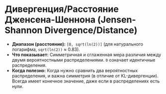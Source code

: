 # Дивергенция/Расстояние Дженсена-Шеннона (Jensen-Shannon Divergence/Distance)

* **Диапазон (расстояние):** `[0, sqrt(ln(2))]` (для натурального логарифма, `sqrt(ln(2))` ≈ 0.83).
* **Что показывает:** Симметричная и сглаженная мера различия между двумя вероятностными распределениями. `0` означает идентичные распределения.
* **Когда полезно:** Когда нужно сравнить два вероятностных распределения, и важна симметрия (в отличие от KL-дивергенции). Всегда имеет конечное значение, даже если в распределениях есть нули.
